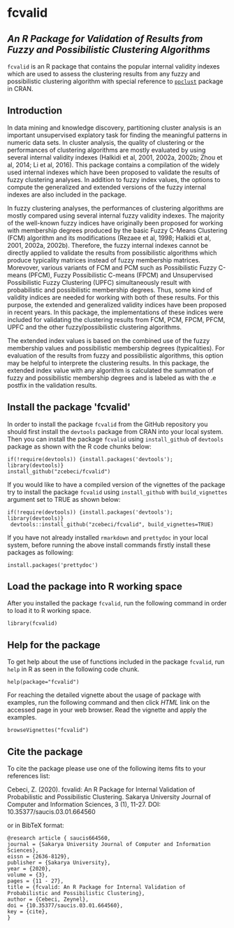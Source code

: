 # fcvalid
## *An R Package for Validation of Results from Fuzzy and Possibilistic Clustering Algorithms*

`fcvalid` is an R package that contains the popular internal validity indexes which are used to assess the clustering results from any fuzzy and possibilistic clustering algorithm with special reference to [`ppclust`](https://cran.r-project.org/web/packages/ppclust/index.html) package in CRAN.

## Introduction
In data mining and knowledge discovery, partitioning cluster analysis is an important unsupervised explatory task for finding the meaningful patterns in numeric data sets. In cluster analysis, the quality of clustering or the performances of clustering algorithms are mostly evaluated by using several internal validity indexes (Halkidi et al, 2001, 2002a, 2002b; Zhou et al, 2014; Li et al, 2016). This package contains a compilation of the widely used internal indexes which have been proposed to validate the results of fuzzy clustering analyses. In addition to fuzzy index values, the options to compute the generalized and extended versions of the fuzzy internal indexes are also included in the package.

In fuzzy clustering analyses, the performances of clustering algorithms are mostly compared using several internal fuzzy validity indexes. The majority of the well-known fuzzy indices have originally been proposed for working with membership degrees produced by the basic Fuzzy C-Means Clustering (FCM) algorithm and its modifications (Rezaee et al, 1998; Halkidi et al, 2001, 2002a, 2002b). Therefore, the fuzzy internal indexes cannot be directly applied to validate the results from possibilistic algorithms which produce typicality matrices instead of fuzzy membership matrices. Morevover, various variants of FCM and PCM such as Possibilistic Fuzzy C-means (PFCM), Fuzzy Possibilistic C-means (FPCM) and Unsupervised Possibilistic Fuzzy Clustering (UPFC) simultaneously result with probabilistic and possibilistic membership degrees. Thus, some kind of validity indices are needed for working with both of these results. For this purpose, the extended and generalized validity indices have been proposed in recent years. In this package, the implementations of these indices were included for validating the clustering results from FCM, PCM, FPCM, PFCM, UPFC and the other fuzzy/possibilistic clustering algorithms.

The extended index values is based on the combined use of the fuzzy membership values and possibilistic membership degrees (typicalities). For evaluation of the results from fuzzy and possibilistic algorithms, this option may be helpful to interprete the clustering results. In this package, the extended index value with any algorithm is calculated the summation of fuzzy and possibilistic membership degrees and is labeled as with the .e postfix in the validation results. 

## Install the package 'fcvalid'
In order to install the package `fcvalid` from the GitHub repository you should first install the `devtools` package from CRAN into your local system. Then you can install the package  `fcvalid` using `install_github` of `devtools` package as shown with the R code chunks below:

```{r}
if(!require(devtools)) {install.packages('devtools'); library(devtools)}
install_github("zcebeci/fcvalid")
```
If you would like to have a compiled version of the vignettes of the package try to install the package `fcvalid` using `install_github` with `build_vignettes` argument set to TRUE as shown below:

```{r}
if(!require(devtools)) {install.packages('devtools'); library(devtools)}
 devtools::install_github("zcebeci/fcvalid", build_vignettes=TRUE)
```
If you have not already installed `rmarkdown` and `prettydoc` in your local system, before running the above install commands firstly install these packages as following:

 ```{r}
install.packages('prettydoc')
```

## Load the package into R working space
After you installed the package `fcvalid`, run the following command in order to load it to R working space.

```{r}
library(fcvalid)
```

## Help for the package
To get help about the use of functions included in the package `fcvalid`, run `help` in R as seen in the following code chunk.

```{r}
help(package="fcvalid")
```
For reaching the detailed vignette about the usage of package with examples, run the following command and then click *HTML* link on the accessed page in your web browser. Read the vignette and apply the examples.

```{r}
browseVignettes("fcvalid")
```

## Cite the package
To cite the package please use one of the following items fits to your references list:

Cebeci, Z. (2020). fcvalid: An R Package for Internal Validation of Probabilistic and Possibilistic Clustering. Sakarya University Journal of Computer and Information Sciences, 3 (1), 11-27. DOI: 10.35377/saucis.03.01.664560 

or in BibTeX format:
```
@research article { saucis664560, 
journal = {Sakarya University Journal of Computer and Information Sciences}, 
eissn = {2636-8129}, 
publisher = {Sakarya University}, 
year = {2020}, 
volume = {3}, 
pages = {11 - 27}, 
title = {fcvalid: An R Package for Internal Validation of Probabilistic and Possibilistic Clustering}, 
author = {Cebeci, Zeynel},
doi = {10.35377/saucis.03.01.664560}, 
key = {cite}, 
}
 ```
 
